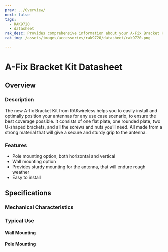 ```yaml
---
prev: ../Overview/
next: false
tags: 
  - RAK9720
  - datasheet
rak_desc: Provides comprehensive information about your A-Fix Bracket Kit to help you use it. This information includes technical specifications, characteristics, and typical use case scenarios.
rak_img: /assets/images/accessories/rak9720/datasheet/rak9720.png

---
```


# A-Fix Bracket Kit Datasheet

## Overview


### Description

The new A-fix Bracket Kit from RAKwireless helps you to easily install and optimally position your antennas for any use case scenario, to ensure the best coverage possible. It consists of one flat plate, one rounded plate, two U-shaped brackets, and all the screws and nuts you’ll need. All made from a strong material that will give a secure and sturdy grip to the antenna.

### Features

- Pole mounting option, both horizontal and vertical
- Wall mounting option
- Provides sturdy mounting for the antenna, that will endure rough weather
- Easy to install


## Specifications 

### Mechanical Characteristics


<rk-img
  src="/assets/images/accessories/rak9720/datasheet/2.flat-plate.png"
  width="80%"
  caption="Flat Plate Dimensions"
/>

<rk-img
  src="/assets/images/accessories/rak9720/datasheet/3.rounded-plate.png"
  width="80%"
  caption="Rounded Plate Dimensions"
/>

<rk-img
  src="/assets/images/accessories/rak9720/datasheet/4.u-shaped-bracket.png"
  width="90%"
  caption="U-shaped Bracket Dimensions"
/>

<rk-img
  src="/assets/images/accessories/rak9720/datasheet/5.dimensions.png"
  width="75%"
  caption="Dimensions of the whole construction"
/>

### Typical Use

#### Wall Mounting

<rk-img
  src="/assets/images/accessories/rak9720/datasheet/6.wall-mounting.png"
  width="40%"
  caption="Wall Mounting"
/>

#### Pole Mounting

<rk-img
  src="/assets/images/accessories/rak9720/datasheet/7.pole-mounting.png"
  width="40%"
  caption="Pole Mounting"
/>